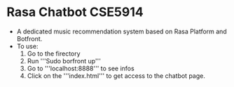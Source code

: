 # Rasa Chatbot CSE5914
- A dedicated music recommendation system based on Rasa Platform and Botfront.
- To use:
  1. Go to the firectory
  2. Run '''Sudo borfront up'''
  3. Go to '''localhost:8888''' to see infos
  4. Click on the '''index.html''' to get access to the chatbot page.
